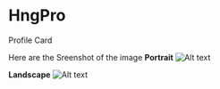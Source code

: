 # HngPro
Profile Card

Here are the Sreenshot of the image
<b>Portrait</b>
![Alt text](/../screenshot/screenshots/portrait.png?raw=true "Optional Title")


<b>Landscape</b>
![Alt text](/../screenshot/screenshots/landscape.png?raw=true "Optional Title")
